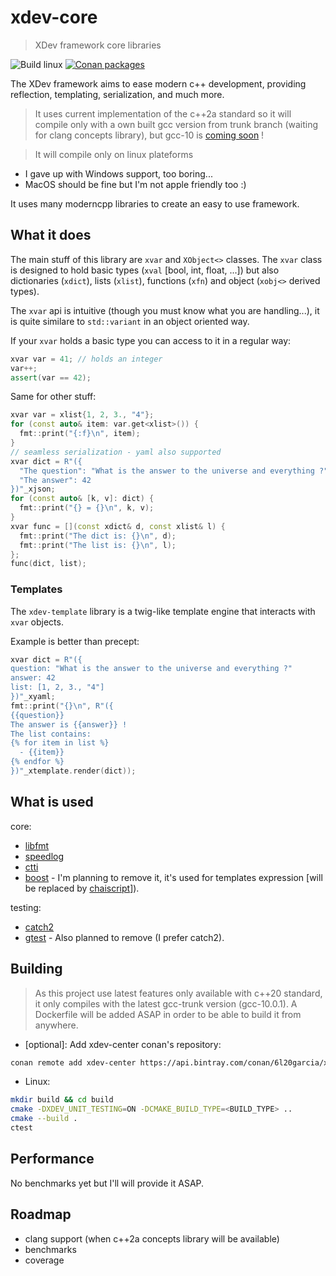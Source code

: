 # xdev-core

> XDev framework core libraries

![Build linux](https://github.com/Garcia6l20/xdev-core/workflows/Build%20linux/badge.svg)
[![Conan packages](https://api.bintray.com/packages/6l20garcia/xdev/xdev-core%3A_/images/download.svg)](https://bintray.com/6l20garcia/xdev/xdev-core%3A_/_latestVersion)

The XDev framework aims to ease modern c++ development, providing
reflection, templating, serialization, and much more.

> It uses current implementation of the c++2a standard so it will
compile only with a own built gcc version from trunk branch (waiting for clang concepts library), but gcc-10 is [coming soon](https://gcc.gnu.org/gcc-10/changes.html) !

> It will compile only on linux plateforms
- I gave up with Windows support, too boring...
- MacOS should be fine but I'm not apple friendly too :)

It uses many moderncpp libraries to create an easy to use framework.

## What it does

The main stuff of this library are `xvar` and `XObject<>` classes.
The `xvar` class is designed to hold basic types (`xval` [bool, int, float, ...]) but also dictionaries (`xdict`), lists (`xlist`), functions (`xfn`) and object (`xobj<>` derived types).

The `xvar` api is intuitive (though you must know what you are handling...), it is quite similare to `std::variant` in an object oriented way.

If your `xvar` holds a basic type you can access to it in a regular way:
```cpp
xvar var = 41; // holds an integer
var++;
assert(var == 42);
```

Same for other stuff:
```cpp
xvar var = xlist{1, 2, 3., "4"};
for (const auto& item: var.get<xlist>()) {
  fmt::print("{:f}\n", item);
}
// seamless serialization - yaml also supported
xvar dict = R"({
  "The question": "What is the answer to the universe and everything ?",
  "The answer": 42
})"_xjson;
for (const auto& [k, v]: dict) {
  fmt::print("{} = {}\n", k, v);
}
xvar func = [](const xdict& d, const xlist& l) {
  fmt::print("The dict is: {}\n", d);
  fmt::print("The list is: {}\n", l);
};
func(dict, list);
```

### Templates

The `xdev-template` library is a twig-like template engine that interacts with `xvar` objects.

Example is better than precept:
```cpp
xvar dict = R"({
question: "What is the answer to the universe and everything ?"
answer: 42
list: [1, 2, 3., "4"]
})"_xyaml;
fmt::print("{}\n", R"({
{{question}}
The answer is {{answer}} !
The list contains:
{% for item in list %}
  - {{item}}
{% endfor %}
})"_xtemplate.render(dict));
```

## What is used

core:
- [libfmt](https://github.com/fmtlib/fmt)
- [speedlog](https://github.com/gabime/spdlog)
- [ctti](https://github.com/Manu343726/ctti)
- [boost](https://github.com/boostorg/boost) - I'm planning to remove it, it's used for templates expression [will be replaced by [chaiscript](https://github.com/ChaiScript/ChaiScript)]).

testing:
- [catch2](https://github.com/catchorg/Catch2)
- [gtest](https://github.com/google/googletest) - Also planned to remove (I prefer catch2).

## Building

> As this project use latest features only available with c++20 standard, it only compiles with the latest gcc-trunk version (gcc-10.0.1). A Dockerfile will be added ASAP in order to be able to build it from anywhere.

- [optional]: Add xdev-center conan's repository:
```bash
conan remote add xdev-center https://api.bintray.com/conan/6l20garcia/xdev
```

- Linux:
```bash
mkdir build && cd build
cmake -DXDEV_UNIT_TESTING=ON -DCMAKE_BUILD_TYPE=<BUILD_TYPE> ..
cmake --build .
ctest
```

## Performance

No benchmarks yet but I'll will provide it ASAP.

## Roadmap

- clang support (when c++2a concepts library will be available)
- benchmarks
- coverage
